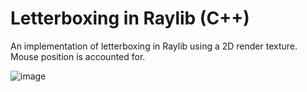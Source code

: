 # Letterboxing in Raylib (C++)
An implementation of letterboxing in Raylib using a 2D render texture. Mouse position is accounted for.

![image](https://github.com/user-attachments/assets/39e837fd-5fe1-4079-a3dd-f1689d7ded01)
